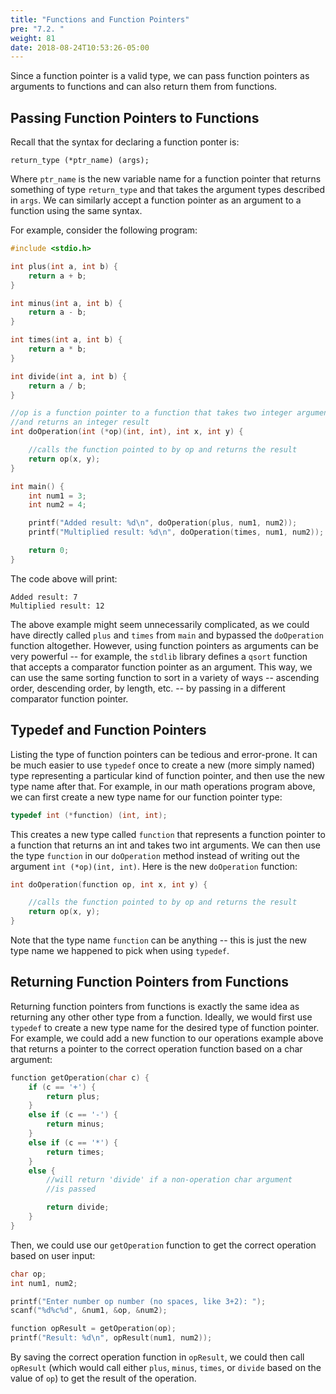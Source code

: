 ```yaml
---
title: "Functions and Function Pointers"
pre: "7.2. "
weight: 81
date: 2018-08-24T10:53:26-05:00
---
```


Since a function pointer is a valid type, we can pass function pointers as arguments to functions and can also return them from functions.

## Passing Function Pointers to Functions

Recall that the syntax for declaring a function ponter is:

```text
return_type (*ptr_name) (args);
```

Where `ptr_name` is the new variable name for a function pointer that returns something of type `return_type` and that takes the argument types described in `args`. We can similarly accept a function pointer as an argument to a function using the same syntax.

For example, consider the following program:

```c
#include <stdio.h>

int plus(int a, int b) {
    return a + b;
}

int minus(int a, int b) {
    return a - b;
}

int times(int a, int b) {
    return a * b;
}

int divide(int a, int b) {
    return a / b;
}

//op is a function pointer to a function that takes two integer arguments
//and returns an integer result
int doOperation(int (*op)(int, int), int x, int y) {

    //calls the function pointed to by op and returns the result
    return op(x, y);
}

int main() {
    int num1 = 3;
    int num2 = 4;

    printf("Added result: %d\n", doOperation(plus, num1, num2));
    printf("Multiplied result: %d\n", doOperation(times, num1, num2));

    return 0;
}
```

The code above will print:

```text
Added result: 7
Multiplied result: 12
```

The above example might seem unnecessarily complicated, as we could have directly called `plus` and `times` from `main` and bypassed the `doOperation` function altogether. However, using function pointers as arguments can be very powerful -- for example, the `stdlib` library defines a `qsort` function that accepts a comparator function pointer as an argument. This way, we can use the same sorting function to sort in a variety of ways -- ascending order, descending order, by length, etc. -- by passing in a different comparator function pointer. 

## Typedef and Function Pointers

Listing the type of function pointers can be tedious and error-prone. It can be much easier to use `typedef` once to create a new (more simply named) type representing a particular kind of function pointer, and then use the new type name after that. For example, in our math operations program above, we can first create a new type name for our function pointer type:

```c
typedef int (*function) (int, int);
```

This creates a new type called `function` that represents a function pointer to a function that returns an int and takes two int arguments. We can then use the type `function` in our `doOperation` method instead of writing out the argument `int (*op)(int, int)`. Here is the new `doOperation` function:

```c
int doOperation(function op, int x, int y) {

    //calls the function pointed to by op and returns the result
    return op(x, y);
}
```

Note that the type name `function` can be anything -- this is just the new type name we happened to pick when using `typedef`.

## Returning Function Pointers from Functions

Returning function pointers from functions is exactly the same idea as returning any other other type from a function. Ideally, we would first use `typedef` to create a new type name for the desired type of function pointer. For example, we could add a new function to our operations example above that returns a pointer to the correct operation function based on a char argument:

```c
function getOperation(char c) {
    if (c == '+') {
        return plus;
    }
    else if (c == '-') {
        return minus;
    }
    else if (c == '*') {
        return times;
    }
    else {
        //will return 'divide' if a non-operation char argument
        //is passed

        return divide;
    }
}
```

Then, we could use our `getOperation` function to get the correct operation based on user input:

```c
char op;
int num1, num2;

printf("Enter number op number (no spaces, like 3+2): ");
scanf("%d%c%d", &num1, &op, &num2);

function opResult = getOperation(op);
printf("Result: %d\n", opResult(num1, num2));
```

By saving the correct operation function in `opResult`, we could then call `opResult` (which would call either `plus`, `minus`, `times`, or `divide` based on the value of `op`) to get the result of the operation.

